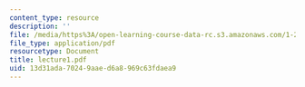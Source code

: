 ```yaml
---
content_type: resource
description: ''
file: /media/https%3A/open-learning-course-data-rc.s3.amazonaws.com/1-224j-carrier-systems-fall-2003/13d31ada70249aaed6a8969c63fdaea9_lecture1.pdf
file_type: application/pdf
resourcetype: Document
title: lecture1.pdf
uid: 13d31ada-7024-9aae-d6a8-969c63fdaea9
---
```

